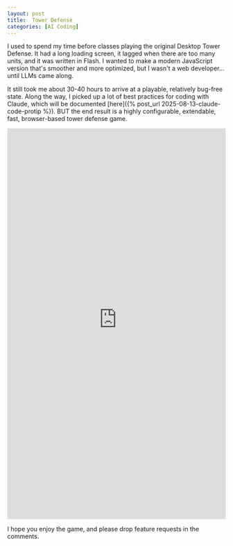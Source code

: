 ```yaml
---
layout: post
title:  Tower Defense
categories: [AI Coding]
---
```


I used to spend my time before classes playing the original Desktop Tower Defense. It had a long loading screen, it lagged when there are too many units, and it was written in Flash. I wanted to make a modern JavaScript version that's smoother and more optimized, but I wasn't a web developer... until LLMs came along.

It still took me about 30-40 hours to arrive at a playable, relatively bug-free state. Along the way, I picked up a lot of best practices for coding with Claude, which will be documented [here]({% post_url 2025-08-13-claude-code-protip %}). BUT the end result is a highly configurable, extendable, fast, browser-based tower defense game.

<iframe 
  src="https://towerdefense-296e.onrender.com/" 
  width="100%" 
  height="900" 
  style="border:none;">
</iframe>

I hope you enjoy the game, and please drop feature requests in the comments.
